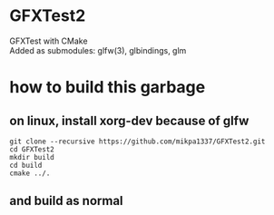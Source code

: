 # GFXTest2
GFXTest with CMake
\
Added as submodules: glfw(3), glbindings, glm
# how to build this garbage
## on linux, install xorg-dev because of glfw
```
git clone --recursive https://github.com/mikpa1337/GFXTest2.git
cd GFXTest2
mkdir build
cd build
cmake ../.
```
## and build as normal